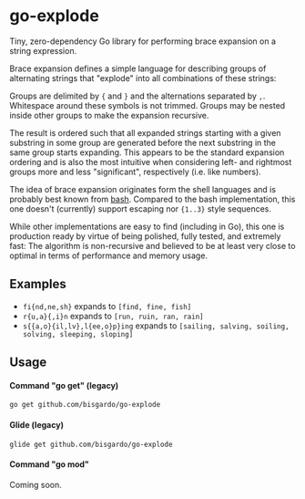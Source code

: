 # go-explode

Tiny, zero-dependency Go library for performing brace expansion on a string expression.

Brace expansion defines a simple language for describing groups of alternating strings that "explode"
into all combinations of these strings:

Groups are delimited by `{` and `}` and the alternations separated by `,`.
Whitespace around these symbols is not trimmed.
Groups may be nested inside other groups to make the expansion recursive.

The result is ordered such that all expanded strings starting with a given substring in some group are generated
before the next substring in the same group starts expanding.
This appears to be the standard expansion ordering and is also the most intuitive when considering
left- and rightmost groups more and less "significant", respectively (i.e. like numbers).

The idea of brace expansion originates form the shell languages and is probably best known from
[bash](https://www.gnu.org/software/bash/manual/html_node/Brace-Expansion.html).
Compared to the bash implementation, this one doesn't (currently) support escaping nor `{1..3}` style sequences.

While other implementations are easy to find (including in Go),
this one is production ready by virtue of being polished, fully tested, and extremely fast:
The algorithm is non-recursive and believed to be at least very close to optimal in terms of performance and memory usage.

## Examples

- `fi{nd,ne,sh}` expands to `[find, fine, fish]`
- `r{u,a}{,i}n` expands to `[run, ruin, ran, rain]`
- `s{{a,o}{il,lv},l{ee,o}p}ing` expands to `[sailing, salving, soiling, solving, sleeping, sloping]`

## Usage

#### Command "go get" (legacy)

```
go get github.com/bisgardo/go-explode
```

#### Glide (legacy)

```
glide get github.com/bisgardo/go-explode
```

#### Command "go mod"

Coming soon.
